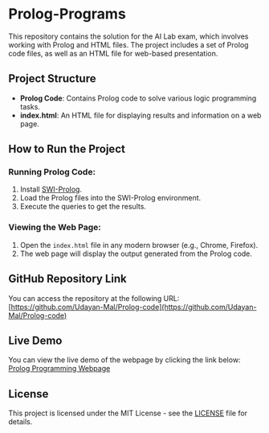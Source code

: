 # Prolog-Programs


This repository contains the solution for the AI Lab exam, which involves working with Prolog and HTML files. The project includes a set of Prolog code files, as well as an HTML file for web-based presentation.

## Project Structure
- **Prolog Code**: Contains Prolog code to solve various logic programming tasks.
- **index.html**: An HTML file for displaying results and information on a web page.

## How to Run the Project

### Running Prolog Code:
1. Install [SWI-Prolog](https://www.swi-prolog.org/Download.html).
2. Load the Prolog files into the SWI-Prolog environment.
3. Execute the queries to get the results.

### Viewing the Web Page:
1. Open the `index.html` file in any modern browser (e.g., Chrome, Firefox).
2. The web page will display the output generated from the Prolog code.

## GitHub Repository Link
You can access the repository at the following URL:  
[https://github.com/Udayan-Mal/Prolog-code](https://github.com/Udayan-Mal/Prolog-code)

## Live Demo
You can view the live demo of the webpage by clicking the link below:
[Prolog Programming Webpage](https://ai-lab1.netlify.app/)

## License
This project is licensed under the MIT License - see the [LICENSE](LICENSE) file for details.
